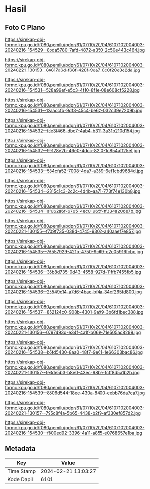 # Hasil

## Foto C Plano

https://sirekap-obj-formc.kpu.go.id/f080/pemilu/pdpr/61/07/10/20/04/6107102004003-20240216-154529--8bda5780-7afd-4872-a350-2c50e443c464.jpg

https://sirekap-obj-formc.kpu.go.id/f080/pemilu/pdpr/61/07/10/20/04/6107102004003-20240221-130153--66617d6d-f68f-428f-9ea7-6c0f20e3e2da.jpg

https://sirekap-obj-formc.kpu.go.id/f080/pemilu/pdpr/61/07/10/20/04/6107102004003-20240216-154531--528a99ef-e5c3-4f10-8f1e-08e608cf5228.jpg

https://sirekap-obj-formc.kpu.go.id/f080/pemilu/pdpr/61/07/10/20/04/6107102004003-20240216-154531--12aaccfb-9df3-45c4-be62-032c39e7209b.jpg

https://sirekap-obj-formc.kpu.go.id/f080/pemilu/pdpr/61/07/10/20/04/6107102004003-20240216-154532--fde3f466-dbc7-4ab4-b31f-3a31b210d154.jpg

https://sirekap-obj-formc.kpu.go.id/f080/pemilu/pdpr/61/07/10/20/04/6107102004003-20240216-154532--9e128e2b-46e0-4dcc-82f0-1c854aff25ef.jpg

https://sirekap-obj-formc.kpu.go.id/f080/pemilu/pdpr/61/07/10/20/04/6107102004003-20240216-154533--584cfa52-7008-4da7-a389-6ef1cbd9684d.jpg

https://sirekap-obj-formc.kpu.go.id/f080/pemilu/pdpr/61/07/10/20/04/6107102004003-20240216-154534--2315c1c3-2c2c-4d4b-aa71-773f74e130b8.jpg

https://sirekap-obj-formc.kpu.go.id/f080/pemilu/pdpr/61/07/10/20/04/6107102004003-20240216-154534--af062a6f-6765-4ec0-965f-ff334a206e7b.jpg

https://sirekap-obj-formc.kpu.go.id/f080/pemilu/pdpr/61/07/10/20/04/6107102004003-20240221-130155--f709f735-038d-4745-9302-a40aaef7e857.jpg

https://sirekap-obj-formc.kpu.go.id/f080/pemilu/pdpr/61/07/10/20/04/6107102004003-20240216-154535--76557929-421b-4750-9c69-c2c05916fcbc.jpg

https://sirekap-obj-formc.kpu.go.id/f080/pemilu/pdpr/61/07/10/20/04/6107102004003-20240216-154536--35b8d735-0d43-4558-927d-11ffb7455fb5.jpg

https://sirekap-obj-formc.kpu.go.id/f080/pemilu/pdpr/61/07/10/20/04/6107102004003-20240216-154536--25549c14-a7d6-4bae-bf4a-34cf265fd800.jpg

https://sirekap-obj-formc.kpu.go.id/f080/pemilu/pdpr/61/07/10/20/04/6107102004003-20240216-154537--862124c0-908b-4301-9a99-3b6fd1bec388.jpg

https://sirekap-obj-formc.kpu.go.id/f080/pemilu/pdpr/61/07/10/20/04/6107102004003-20240221-130156--0797493d-e34f-4a1f-b069-71e505ac8299.jpg

https://sirekap-obj-formc.kpu.go.id/f080/pemilu/pdpr/61/07/10/20/04/6107102004003-20240216-154538--b5fd5430-8aa0-48f7-9e61-1e66303bac86.jpg

https://sirekap-obj-formc.kpu.go.id/f080/pemilu/pdpr/61/07/10/20/04/6107102004003-20240221-130157--fe3de5b3-b8e0-43ec-98be-fcff8d5a1b2b.jpg

https://sirekap-obj-formc.kpu.go.id/f080/pemilu/pdpr/61/07/10/20/04/6107102004003-20240216-154539--8506d544-18ee-430a-8400-eebb76da7ca7.jpg

https://sirekap-obj-formc.kpu.go.id/f080/pemilu/pdpr/61/07/10/20/04/6107102004003-20240221-130157--795c8f4a-5b65-4438-b2f9-af330ef857d2.jpg

https://sirekap-obj-formc.kpu.go.id/f080/pemilu/pdpr/61/07/10/20/04/6107102004003-20240216-154530--f800ed92-3396-4a11-a855-e0768657e1ba.jpg


## Metadata

| Key        | Value               |
| ---------- | ------------------- |
| Time Stamp | 2024-02-21 13:03:27 |
| Kode Dapil | 6101                |



